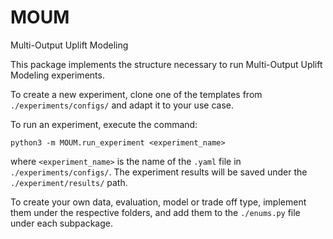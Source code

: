 # MOUM
Multi-Output Uplift Modeling

This package implements the structure necessary to run Multi-Output Uplift Modeling experiments.

To create a new experiment, clone one of the templates from `./experiments/configs/` and adapt it to your use case.

To run an experiment, execute the command:

`python3 -m MOUM.run_experiment <experiment_name>`

where `<experiment_name>` is the name of the `.yaml` file in `./experiments/configs/`. The experiment results will be saved under the `./experiment/results/` path.

To create your own data, evaluation, model or trade off type, implement them under the respective folders, and add them to the `./enums.py` file under each subpackage.